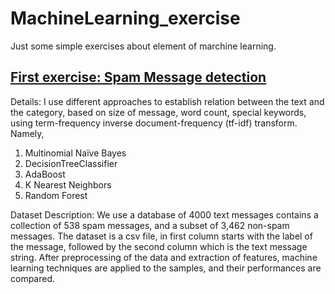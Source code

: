 # MachineLearning_exercise

Just some simple exercises about element of marchine learning.

## [First exercise: Spam Message detection](./Spam_message_classfication)

Details: I use different approaches to establish relation between the text and the category, based on size of message, word count, special keywords, using term-frequency inverse document-frequency (tf-idf) transform. Namely,

1. Multinomial Naïve Bayes
2. DecisionTreeClassifier
3. AdaBoost
4. K Nearest Neighbors
5. Random Forest

Dataset Description: We use a database of 4000 text messages contains a collection of 538 spam messages, and a subset of 3,462  non-spam messages. The dataset is a csv file, in first column starts with the label of the message, followed by the second column which is the text message string. After preprocessing of the data and extraction of features, machine learning techniques are applied to the samples, and their performances are compared.



